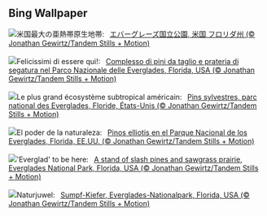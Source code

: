 ## Bing Wallpaper
![](https://www.bing.com/th?id=OHR.Everglades90th_JA-JP3090725626_UHD.jpg&w=1000)米国最大の亜熱帯原生地帯:&nbsp;&ensp;[エバーグレーズ国立公園, 米国 フロリダ州 (© Jonathan Gewirtz/Tandem Stills + Motion)](https://www.bing.com/th?id=OHR.Everglades90th_JA-JP3090725626_UHD.jpg)
<br><br/>
![](https://www.bing.com/th?id=OHR.Everglades90th_IT-IT9833292741_UHD.jpg&w=1000)Felicissimi di essere qui!:&nbsp;&ensp;[Complesso di pini da taglio e prateria di segatura nel Parco Nazionale delle Everglades, Florida, USA (© Jonathan Gewirtz/Tandem Stills + Motion)](https://www.bing.com/th?id=OHR.Everglades90th_IT-IT9833292741_UHD.jpg)
<br><br/>
![](https://www.bing.com/th?id=OHR.Everglades90th_FR-FR1353947188_UHD.jpg&w=1000)Le plus grand écosystème subtropical américain:&nbsp;&ensp;[Pins sylvestres, parc national des Everglades, Floride, États-Unis (© Jonathan Gewirtz/Tandem Stills + Motion)](https://www.bing.com/th?id=OHR.Everglades90th_FR-FR1353947188_UHD.jpg)
<br><br/>
![](https://www.bing.com/th?id=OHR.Everglades90th_ES-ES6056767360_UHD.jpg&w=1000)El poder de la naturaleza:&nbsp;&ensp;[Pinos elliotis en el Parque Nacional de los Everglades, Florida, EE.UU. (© Jonathan Gewirtz/Tandem Stills + Motion)](https://www.bing.com/th?id=OHR.Everglades90th_ES-ES6056767360_UHD.jpg)
<br><br/>
![](https://www.bing.com/th?id=OHR.Everglades90th_EN-GB0429923413_UHD.jpg&w=1000)'Everglad' to be here:&nbsp;&ensp;[A stand of slash pines and sawgrass prairie, Everglades National Park, Florida, USA (© Jonathan Gewirtz/Tandem Stills + Motion)](https://www.bing.com/th?id=OHR.Everglades90th_EN-GB0429923413_UHD.jpg)
<br><br/>
![](https://www.bing.com/th?id=OHR.Everglades90th_DE-DE6253688442_UHD.jpg&w=1000)Naturjuwel:&nbsp;&ensp;[Sumpf-Kiefer, Everglades-Nationalpark, Florida, USA (© Jonathan Gewirtz/Tandem Stills + Motion)](https://www.bing.com/th?id=OHR.Everglades90th_DE-DE6253688442_UHD.jpg)
<br><br/>
